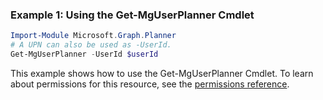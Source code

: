 ### Example 1: Using the Get-MgUserPlanner Cmdlet
```powershell
Import-Module Microsoft.Graph.Planner
# A UPN can also be used as -UserId.
Get-MgUserPlanner -UserId $userId
```
This example shows how to use the Get-MgUserPlanner Cmdlet.
To learn about permissions for this resource, see the [permissions reference](/graph/permissions-reference).
